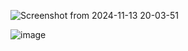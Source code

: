 ![Screenshot from 2024-11-13 20-03-51](https://github.com/user-attachments/assets/1a100379-0f1e-44fb-b11d-fb435de9fee2)

![image](https://github.com/user-attachments/assets/b433d0ad-4da2-416c-8d13-8dfd0e3b46c9)
